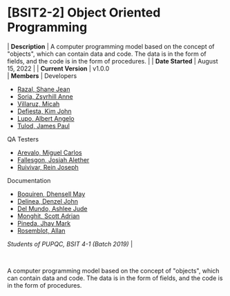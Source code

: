 # [BSIT2-2] Object Oriented Programming
                                                                                                                                                       
| **Description**     |  A computer programming model based on the concept of "objects", which can contain data and code. The data is in the form of 
                         fields, and the code is in the form of procedures.                                                                            |
| **Date Started**    | August 15, 2022                                                                                                                                                                                                                                                                                                                                               |
| **Current Version** | v1.0.0                                                                                                                                                                                                                                                                                    
| **Members**         | Developers<ul><li>[Razal, Shane Jean](https://github.com/chibbiichan)</li><li>[Soria, Zsyrhill Anne](https://github.com/Aexlin)</li><li>[Villaruz, Micah](https://github.com/micahvllz)</li><li>[Defiesta, Kim John](https://github.com/Moonkeyk666)</li><li>[Lupo, Albert Angelo](https://github.com/blaterwolf)</li><li>[Tulod, James Paul](https://github.com/polekstulod)</li></ul>QA Testers<ul><li>[Arevalo, Miguel Carlos](https://github.com/MicoAye13)</li><li>[Fallesgon, Josiah Alether](https://github.com/Josayah32)</li><li>[Ruivivar, Rein Joseph](https://github.com/bureng061901)</li></ul>Documentation<ul><li>[Boquiren, Dhensell May](https://github.com/dhensmayb)</li><li>[Delinea, Denzel John](https://github.com/DenzelOwl)</li><li>[Del Mundo, Ashlee Jude](https://github.com/AshleeJude)</li><li>[Monghit, Scott Adrian](https://github.com/vcmjack1)</li><li>[Pineda, Jhay Mark](https://github.com/pjhaymark)</li><li>[Rosemblot, Allan](https://github.com/Xxallan21xX)</li></ul> _Students of PUPQC, BSIT 4-1 (Batch 2019)_ |

<br />

A computer programming model based on the concept of "objects", which can contain data and code. The data is in the form of fields, and the code is in the form of procedures.
